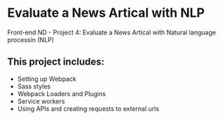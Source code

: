 # Evaluate a News Artical with NLP

Front-end ND - Project 4: Evaluate a News Artical with Natural language processin (NLP)

## This project includes:
- Setting up Webpack
- Sass styles
- Webpack Loaders and Plugins
- Service workers
- Using APIs and creating requests to external urls